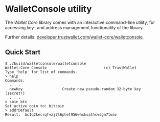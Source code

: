 # WalletConsole utility

The *Wallet Core* library comes with an interactive command-line utility, for accessing key- and address management functionality of the library. 

Further details: [developer.trustwallet.com](https://developer.trustwallet.com)/[wallet-core/walletconsole](https://developer.trustwallet.com/wallet-core/walletconsole).

## Quick Start

    $ ./build/walletconsole/walletconsole 
    Wallet-Core Console                          (c) TrustWallet
    Type 'help' for list of commands.
    > help
    Commands:
      . . .
      newKey                  Create new pseudo-random 32-byte key (secret!)
      . . .
    > coin btc
    Set active coin to: bitcoin
    > addrDefault
    Result:  bc1q2kecrqfvzj7l6phet956whxkvathsvsgn7twav
